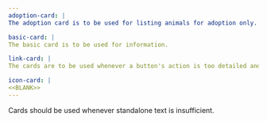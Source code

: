 ```yaml
---
adoption-card: |
The adoption card is to be used for listing animals for adoption only. Note: there are two links, one in the btn and one surrounding the image contents.

basic-card: |
The basic card is to be used for information.

link-card: |
The cards are to be used whenever a button's action is too detailed and requires detailed information prior to clicking.

icon-card: |
<<BLANK>>
---
```


Cards should be used whenever standalone text is insufficient.
